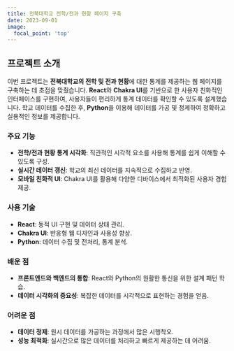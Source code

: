 ```yaml
---
title: 전북대학교 전학/전과 현항 페이지 구축
date: 2023-09-01
image:
  focal_point: 'top'
---
```


## 프로젝트 소개

이번 프로젝트는 **전북대학교의 전학 및 전과 현황**에 대한 통계를 제공하는 웹 페이지를 구축하는 데 초점을 맞췄습니다. **React**와 **Chakra UI**를 기반으로 한 사용자 친화적인 인터페이스를 구현하여, 사용자들이 편리하게 통계 데이터를 확인할 수 있도록 설계했습니다. 학교 데이터를 수집한 후, **Python**을 이용해 데이터를 가공 및 정제하여 정확하고 실용적인 정보를 제공합니다.

### 주요 기능
- **전학/전과 현황 통계 시각화**: 직관적인 시각적 요소를 사용해 통계를 쉽게 이해할 수 있도록 구성.
- **실시간 데이터 갱신**: 학교의 최신 데이터를 지속적으로 수집하고 반영.
- **모바일 친화적 UI**: Chakra UI를 활용해 다양한 디바이스에서 최적화된 사용자 경험 제공.

### 사용 기술
- **React**: 동적 UI 구현 및 데이터 상태 관리.
- **Chakra UI**: 반응형 웹 디자인과 사용성 향상.
- **Python**: 데이터 수집 및 전처리, 통계 분석.

### 배운 점
- **프론트엔드와 백엔드의 통합**: React와 Python의 원활한 통신을 위한 설계 패턴 학습.
- **데이터 시각화의 중요성**: 복잡한 데이터를 시각적으로 표현하는 경험을 얻음.

### 어려운 점
- **데이터 정제**: 원시 데이터를 가공하는 과정에서 많은 시행착오.
- **성능 최적화**: 실시간으로 많은 데이터를 처리하고 빠르게 제공하는 데 어려움.


<!--more-->


